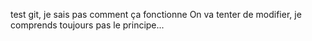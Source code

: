 test git, je sais pas comment ça fonctionne
On va tenter de modifier, je comprends toujours pas le principe...